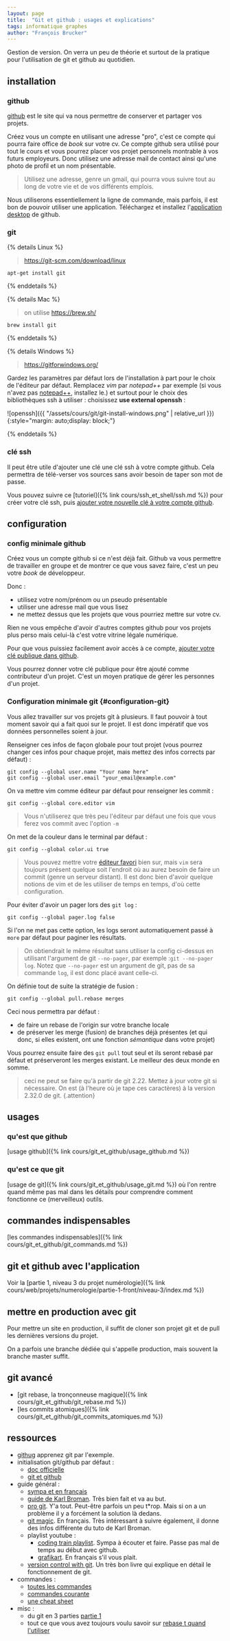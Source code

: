 ```yaml
---
layout: page
title:  "Git et github : usages et explications"
tags: informatique graphes
author: "François Brucker"
---
```



Gestion de version. On verra un peu de théorie et surtout de la pratique pour l'utilisation de git et github au quotidien.

## installation

### github

[github](https://github.com/) est le site qui va nous permettre de conserver et partager vos projets.

Créez vous un compte en utilisant une adresse "pro", c'est ce compte qui pourra faire office de *book* sur votre cv. Ce compte github sera utilisé pour tout le cours et vous pourrez  placer vos projet personnels montrable à vos futurs employeurs. Donc utilisez une adresse mail de contact ainsi qu'une photo de profil et un nom présentable.

 > Utilisez une adresse, genre un gmail, qui pourra vous suivre tout au long de votre vie et de vos différents emplois.

Nous utiliserons essentiellement la ligne de commande, mais parfois, il est bon de pouvoir utiliser une application. Téléchargez et installez l'[application desktop](https://desktop.github.com/) de github.

### git

{% details Linux %}

> <https://git-scm.com/download/linux>

```shell
apt-get install git
```

{% enddetails %}

{% details Mac %}

> on utilise <https://brew.sh/>

```shell
brew install git
```

{% enddetails %}

{% details Windows %}

> <https://gitforwindows.org/>

Gardez les paramètres par défaut lors de l'installation à part pour le choix de l'éditeur par défaut. Remplacez *vim* par *notepad++* par exemple (si vous n'avez pas [notepad++](https://notepad-plus-plus.org/), installez le.) et surtout pour le choix des bibliothèques ssh à utiliser : choisissez **use external openssh** : 

![openssh]({{ "/assets/cours/git/git-install-windows.png" | relative_url }}){:style="margin: auto;display: block;"}

{% enddetails %}

### clé ssh

Il peut être utile d'ajouter une clé une clé ssh à votre compte github. Cela permettra de télé-verser vos sources sans avoir besoin de taper son mot de passe.

Vous pouvez suivre ce [tutoriel]({% link cours/ssh_et_shell/ssh.md %}) pour créer votre clé ssh, puis [ajouter votre nouvelle clé à votre compte github](https://docs.github.com/en/github/authenticating-to-github/connecting-to-github-with-ssh/adding-a-new-ssh-key-to-your-github-account).

## configuration

### config minimale github

Créez vous un compte github si ce n'est déjà fait. Github va vous permettre de travailler en groupe et de montrer ce que vous savez faire, c'est un peu votre *book* de développeur.

Donc :

* utilisez votre nom/prénom ou un pseudo présentable
* utiliser une adresse mail que vous lisez
* ne mettez dessus que les projets que vous pourriez mettre sur votre cv.
  
Rien ne vous empêche d'avoir d'autres comptes github pour vos projets plus perso mais celui-là c'est votre vitrine légale numérique.

Pour que vous puissiez facilement avoir accès à ce compte,
[ajouter votre clé publique dans github](https://docs.github.com/en/github/authenticating-to-github/adding-a-new-ssh-key-to-your-github-account).

Vous pourrez donner votre clé publique pour être ajouté comme contributeur d'un projet. C'est un moyen pratique de gérer les personnes d'un projet.

### Configuration minimale git {#configuration-git}

Vous allez travailler sur vos projets git à plusieurs. Il faut pouvoir à tout moment savoir qui a fait quoi sur le projet. Il est donc impératif que vos données personnelles soient à jour.

Renseigner ces infos de façon globale pour tout projet (vous pourrez changer ces infos pour chaque projet, mais mettez des infos corrects par défaut) :

```shell
git config --global user.name "Your name here"
git config --global user.email "your_email@example.com"
```

On va mettre vim comme éditeur par défaut pour renseigner les commit :

```shell
git config --global core.editor vim
```

> Vous n'utiliserez que très peu l'éditeur par défaut une fois que vous ferez vos commit avec l'option `-m`

On met de la couleur dans le terminal par défaut :

```shell
git config --global color.ui true
```

> Vous pouvez mettre votre [éditeur favori](https://docs.github.com/en/github/using-git/associating-text-editors-with-git) bien sur, mais `vim` sera toujours présent quelque soit l'endroit où au aurez besoin de faire un commit (genre un serveur distant). Il est donc bien d'avoir quelque notions de vim et de les utiliser de temps en temps, d'où cette configuration.

Pour éviter d'avoir un pager lors des `git log` :

```shell
git config --global pager.log false
```

Si l'on ne met pas cette option, les logs seront automatiquement passé à `more` par défaut pour paginer les résultats.

> On obtiendrait le même résultat sans utiliser la config ci-dessus en utilisant l'argument de git `--no-pager`, par exemple :`git --no-pager log`. Notez que `--no-pager` est un argument de git, pas de sa commande `log`, il est donc placé avant celle-ci.

On définie tout de suite la stratégie de fusion :

```shell
git config --global pull.rebase merges
```

Ceci nous permettra par défaut :

* de faire un rebase de l'origin sur votre branche locale
* de préserver les merge (fusion) de branches déjà présentes (et qui donc, si elles existent, ont une fonction *sémantique* dans votre projet)

Vous pourrez ensuite faire des `git pull` tout seul et ils seront rebasé par défaut et préserveront les merges existant. Le meilleur des deux monde en somme.

> ceci ne peut se faire qu'à partir de git 2.22. Mettez à jour votre git si nécessaire. On est (à l'heure où je tape ces caractères) à la version 2.32.0 de git.
{.attention}

## usages

### qu'est que github

[usage github]({% link cours/git_et_github/usage_github.md %})

### qu'est ce que git

[usage de git]({% link cours/git_et_github/usage_git.md %}) où l'on rentre quand même pas mal dans les détails pour comprendre comment fonctionne ce (merveilleux) outils.

## commandes indispensables

[les commandes indispensables]({% link cours/git_et_github/git_commands.md %})

## git et github avec l'application

Voir la [partie 1, niveau 3 du projet numérologie]({% link cours/web/projets/numerologie/partie-1-front/niveau-3/index.md %})

## mettre en production avec git

Pour mettre un site en production, il suffit de cloner son projet git et de pull les dernières versions du projet.

On a parfois une branche dédiée qui s'appelle production, mais souvent la branche master suffit.

## git avancé

* [git rebase, la tronçonneuse magique]({% link cours/git_et_github/git_rebase.md %})
* [les commits atomiques]({% link cours/git_et_github/git_commits_atomiques.md %})

## ressources

* [githug](https://github.com/Gazler/githug) apprenez git par l'exemple.
* initialisation git/github par défaut :
  * [doc officielle](https://git-scm.com/book/en/v2/Getting-Started-First-Time-Git-Setup)
  * [git et github](https://kbroman.org/github_tutorial/pages/first_time.html) 
* guide général :
  * [sympa et en français](https://www.miximum.fr/blog/decouvrir-git/)
  * [guide de Karl Broman](https://kbroman.org/github_tutorial/). Très bien fait et va au but.
  * [pro git](https://git-scm.com/book/en/v2). Y'a tout. Peut-être parfois un peu t*rop. Mais si on a un problème il y a forcément la solution là dedans.
  * [git magic](http://www-cs-students.stanford.edu/~blynn/gitmagic/intl/fr/index.html). En français. Très intéressant à suivre également, il donne des infos différente du tuto de Karl Broman.
  * playlist youtube :
    * [coding train playlist](https://www.youtube.com/playlist?list=PLRqwX-V7Uu6ZF9C0YMKuns9sLDzK6zoiV). Sympa à écouter et faire. Passe pas mal de temps au début avec github.
    * [grafikart](https://www.youtube.com/watch?v=rP3T0Ee6pLU&list=PLjwdMgw5TTLXuY5i7RW0QqGdW0NZntqiP). En français s'il vous plait.
  * [version control with git](https://www.amazon.fr/Version-Control-Git-collaborative-development-ebook/dp/B008Y4OR3A). Un très bon livre qui explique en détail le fonctionnement de git. 
* commandes :
  * [toutes les commandes](https://git-scm.com/docs/git#_git_commands)
  * [commandes courante](https://www.hostinger.fr/tutoriels/commandes-git/)
  * [une cheat sheet](https://training.github.com/downloads/fr/github-git-cheat-sheet.pdf)
* misc :
  * du git en 3 parties [partie 1](https://www.daolf.com/posts/git-series-part-1/)
  * tout ce que vous avez toujours voulu savoir sur [rebase t quand l'utiliser](https://delicious-insights.com/fr/articles/bien-utiliser-git-merge-et-rebase)
